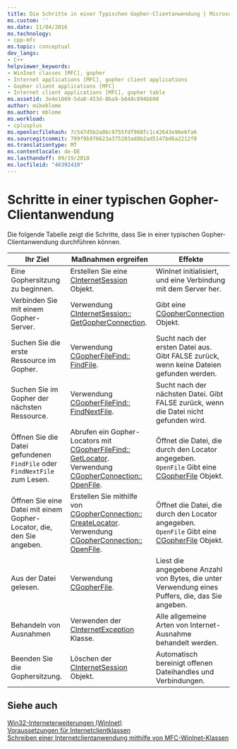 ```yaml
---
title: Die Schritte in einer Typischen Gopher-Clientanwendung | Microsoft-Dokumentation
ms.custom: ''
ms.date: 11/04/2016
ms.technology:
- cpp-mfc
ms.topic: conceptual
dev_langs:
- C++
helpviewer_keywords:
- WinInet classes [MFC], gopher
- Internet applications [MFC], gopher client applications
- Gopher client applications [MFC]
- Internet client applications [MFC], gopher table
ms.assetid: 3e4e1869-5da0-453d-8ba9-b648c894bb90
author: mikeblome
ms.author: mblome
ms.workload:
- cplusplus
ms.openlocfilehash: 7c547d5b2a0bc9755fdf968fc1c42643e96e6fa6
ms.sourcegitcommit: 799f9b976623a375203ad8b2ad5147bd6a2212f0
ms.translationtype: MT
ms.contentlocale: de-DE
ms.lasthandoff: 09/19/2018
ms.locfileid: "46392410"
---
```

# <a name="steps-in-a-typical-gopher-client-application"></a>Schritte in einer typischen Gopher-Clientanwendung

Die folgende Tabelle zeigt die Schritte, dass Sie in einer typischen Gopher-Clientanwendung durchführen können.

|Ihr Ziel|Maßnahmen ergreifen|Effekte|
|---------------|----------------------|-------------|
|Eine Gophersitzung zu beginnen.|Erstellen Sie eine [CInternetSession](../mfc/reference/cinternetsession-class.md) Objekt.|WinInet initialisiert, und eine Verbindung mit dem Server her.|
|Verbinden Sie mit einem Gopher-Server.|Verwendung [CInternetSession:: GetGopherConnection](../mfc/reference/cinternetsession-class.md#getgopherconnection).|Gibt eine [CGopherConnection](../mfc/reference/cgopherconnection-class.md) Objekt.|
|Suchen Sie die erste Ressource im Gopher.|Verwendung [CGopherFileFind:: FindFile](../mfc/reference/cgopherfilefind-class.md#findfile).|Sucht nach der ersten Datei aus. Gibt FALSE zurück, wenn keine Dateien gefunden werden.|
|Suchen Sie im Gopher der nächsten Ressource.|Verwendung [CGopherFileFind:: FindNextFile](../mfc/reference/cgopherfilefind-class.md#findnextfile).|Sucht nach der nächsten Datei. Gibt FALSE zurück, wenn die Datei nicht gefunden wird.|
|Öffnen Sie die Datei gefundenen `FindFile` oder `FindNextFile` zum Lesen.|Abrufen ein Gopher-Locators mit [CGopherFileFind:: GetLocator](../mfc/reference/cgopherfilefind-class.md#getlocator). Verwendung [CGopherConnection:: OpenFile](../mfc/reference/cgopherconnection-class.md#openfile).|Öffnet die Datei, die durch den Locator angegeben. `OpenFile` Gibt eine [CGopherFile](../mfc/reference/cgopherfile-class.md) Objekt.|
|Öffnen Sie eine Datei mit einem Gopher-Locator, die, den Sie angeben.|Erstellen Sie mithilfe von [CGopherConnection:: CreateLocator](../mfc/reference/cgopherconnection-class.md#createlocator). Verwendung [CGopherConnection:: OpenFile](../mfc/reference/cgopherconnection-class.md#openfile).|Öffnet die Datei, die durch den Locator angegeben. `OpenFile` Gibt eine [CGopherFile](../mfc/reference/cgopherfile-class.md) Objekt.|
|Aus der Datei gelesen.|Verwendung [CGopherFile](../mfc/reference/cgopherfile-class.md).|Liest die angegebene Anzahl von Bytes, die unter Verwendung eines Puffers, die, das Sie angeben.|
|Behandeln von Ausnahmen|Verwenden der [CInternetException](../mfc/reference/cinternetexception-class.md) Klasse.|Alle allgemeine Arten von Internet-Ausnahme behandelt werden.|
|Beenden Sie die Gophersitzung.|Löschen der [CInternetSession](../mfc/reference/cinternetsession-class.md) Objekt.|Automatisch bereinigt offenen Dateihandles und Verbindungen.|

## <a name="see-also"></a>Siehe auch

[Win32-Interneterweiterungen (WinInet)](../mfc/win32-internet-extensions-wininet.md)<br/>
[Voraussetzungen für Internetclientklassen](../mfc/prerequisites-for-internet-client-classes.md)<br/>
[Schreiben einer Internetclientanwendung mithilfe von MFC-WinInet-Klassen](../mfc/writing-an-internet-client-application-using-mfc-wininet-classes.md)

